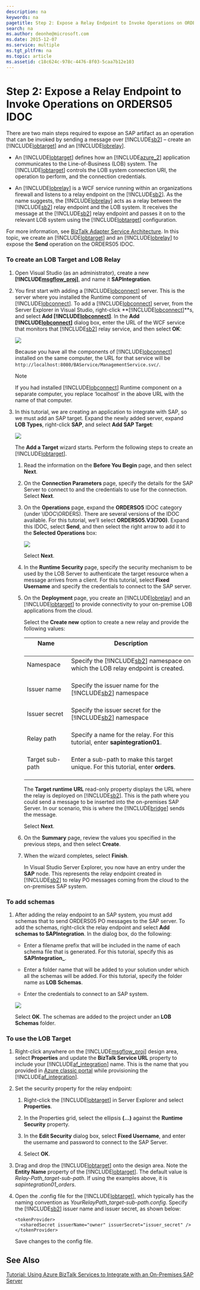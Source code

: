 ```yaml
---
description: na
keywords: na
pagetitle: Step 2: Expose a Relay Endpoint to Invoke Operations on ORDERS05 IDOC
search: na
ms.author: deonhe@microsoft.com
ms.date: 2015-12-07
ms.service: multiple
ms.tgt_pltfrm: na
ms.topic: article
ms.assetid: c18c624c-978c-4476-8f03-5caa7b12e103
---
```

# Step 2: Expose a Relay Endpoint to Invoke Operations on ORDERS05 IDOC
There are two main steps required to expose an SAP artifact as an operation that can be invoked by sending a message over [!INCLUDE[sb2](/Token/sb2_md.md)] – create an [!INCLUDE[lobtarget](/Token/lobtarget_md.md)] and an [!INCLUDE[lobrelay](/Token/lobrelay_md.md)].

- An [!INCLUDE[lobtarget](/Token/lobtarget_md.md)] defines how an [!INCLUDE[azure_2](/Token/azure_2_md.md)] application communicates to the Line-of-Business (LOB) system. The [!INCLUDE[lobtarget](/Token/lobtarget_md.md)] controls the LOB system connection URI, the operation to perform, and the connection credentials.

- An [!INCLUDE[lobrelay](/Token/lobrelay_md.md)] is a WCF service running within an organizations firewall and listens to a relay endpoint on the [!INCLUDE[sb2](/Token/sb2_md.md)]. As the name suggests, the [!INCLUDE[lobrelay](/Token/lobrelay_md.md)] acts as a relay between the [!INCLUDE[sb2](/Token/sb2_md.md)] relay endpoint and the LOB system. It receives the message at the [!INCLUDE[sb2](/Token/sb2_md.md)] relay endpoint and passes it on to the relevant LOB system using the [!INCLUDE[lobtarget](/Token/lobtarget_md.md)] configuration.

For more information, see [BizTalk Adapter Service Architecture](http://go.microsoft.com/fwlink/p/?LinkId=241590). In this topic, we create an [!INCLUDE[lobtarget](/Token/lobtarget_md.md)] and an [!INCLUDE[lobrelay](/Token/lobrelay_md.md)] to expose the **Send** operation on the ORDERS05 IDOC.

### To create an LOB Target and LOB Relay

1. Open Visual Studio (as an administrator), create a new **[!INCLUDE[msgflow_proj](/Token/msgflow_proj_md.md)]**, and name it **SAPIntegration**.

2. You first start with adding a [!INCLUDE[lobconnect](/Token/lobconnect_md.md)] server. This is the server where you installed the Runtime component of [!INCLUDE[lobconnect](/Token/lobconnect_md.md)]. To add a [!INCLUDE[lobconnect](/Token/lobconnect_md.md)] server, from the Server Explorer in Visual Studio, right-click **[!INCLUDE[lobconnect](/Token/lobconnect_md.md)]**s, and select **Add [!INCLUDE[lobconnect](/Token/lobconnect_md.md)]**. In the **Add [!INCLUDE[lobconnect](/Token/lobconnect_md.md)]** dialog box, enter the URL of the WCF service that monitors that [!INCLUDE[sb2](/Token/sb2_md.md)] relay service, and then select **OK**:

   ![](/Image/AFINT_PG_AddSBServer.gif)

   Because you have all the components of [!INCLUDE[lobconnect](/Token/lobconnect_md.md)] installed on the same computer, the URL for that service will be `http://localhost:8080/BAService/ManagementService.svc/`.

   > [!NOTE]
   > If you had installed [!INCLUDE[lobconnect](/Token/lobconnect_md.md)] Runtime component on a separate computer, you replace ‘localhost’ in the above URL with the name of that computer.

3. In this tutorial, we are creating an application to integrate with SAP, so we must add an SAP target. Expand the newly added server, expand **LOB Types**, right-click **SAP**, and select **Add SAP Target**:

   ![](/Image/AFINT_PG_AddSAPTarget.gif)

   The **Add a Target** wizard starts. Perform the following steps to create an [!INCLUDE[lobtarget](/Token/lobtarget_md.md)].

   1. Read the information on the **Before You Begin** page, and then select **Next**.

   2. On the **Connection Parameters** page, specify the details for the SAP Server to connect to and the credentials to use for the connection. Select **Next**.

   3. On the **Operations** page, expand the **ORDERSO5** IDOC category (under \IDOC\ORDERS\). There are several versions of the IDOC available. For this tutorial, we’ll select **ORDERS05.V3(700)**. Expand this IDOC, select **Send**, and then select the right arrow to add it to the **Selected Operations** box:

      ![](/Image/AFINT_PG_AddSendOp.gif)

      Select **Next**.

   4. In the **Runtime Security** page, specify the security mechanism to be used by the LOB Server to authenticate the target resource when a message arrives from a client. For this tutorial, select **Fixed Username** and specify the credentials to connect to the SAP server.

   5. On the **Deployment** page, you create an [!INCLUDE[lobrelay](/Token/lobrelay_md.md)] and an [!INCLUDE[lobtarget](/Token/lobtarget_md.md)] to provide connectivity to your on-premise LOB applications from the cloud.

      Select the **Create new** option to create a new relay and provide the following values:

      |Name <br /> <br />|Description <br /> <br />|
      |--------|---------------|
      |Namespace <br /> <br />|Specify the [!INCLUDE[sb2](/Token/sb2_md.md)] namespace on which the LOB relay endpoint is created. <br /> <br />|
      |Issuer name <br /> <br />|Specify the issuer name for the [!INCLUDE[sb2](/Token/sb2_md.md)] namespace <br /> <br />|
      |Issuer secret <br /> <br />|Specify the issuer secret for the [!INCLUDE[sb2](/Token/sb2_md.md)] namespace <br /> <br />|
      |Relay path <br /> <br />|Specify a name for the relay. For this tutorial, enter **sapintegration01**. <br /> <br />|
      |Target sub-path <br /> <br />|Enter a sub-path to make this target unique. For this tutorial, enter **orders**. <br /> <br />|
      The **Target runtime URL** read-only property displays the URL where the relay is deployed on [!INCLUDE[sb2](/Token/sb2_md.md)]. This is the path where you could send a message to be inserted into the on-premises SAP Server. In our scenario, this is where the [!INCLUDE[bridge](/Token/bridge_md.md)] sends the message.

      Select **Next**.

   6. On the **Summary** page, review the values you specified in the previous steps, and then select **Create**.

   7. When the wizard completes, select **Finish**.

      In Visual Studio Server Explorer, you now have an entry under the **SAP** node. This represents the relay endpoint created in [!INCLUDE[sb2](/Token/sb2_md.md)] to relay PO messages coming from the cloud to the on-premises SAP system.

### To add schemas

1. After adding the relay endpoint to an SAP system, you must add schemas that to send ORDERS05 PO messages to the SAP server. To add the schemas, right-click the relay endpoint and select **Add schemas to SAPIntegration**. In the dialog box, do the following:

   - Enter a filename prefix that will be included in the name of each schema file that is generated. For this tutorial, specify this as **SAPIntegration_**.

   - Enter a folder name that will be added to your solution under which all the schemas will be added. For this tutorial, specify the folder name as **LOB Schemas**.

   - Enter the credentials to connect to an SAP system.

   ![](/Image/AFINT_PG_AddSchemas.gif)

   Select **OK**. The schemas are added to the project under an **LOB Schemas** folder.

### To use the LOB Target

1. Right-click anywhere on the [!INCLUDE[msgflow_proj](/Token/msgflow_proj_md.md)] design area, select **Properties** and update the **BizTalk Service URL** property to include your [!INCLUDE[af_integration](/Token/af_integration_md.md)] name. This is the name that you provided in [Azure classic portal](http://go.microsoft.com/fwlink/?LinkId=517414) while provisioning the [!INCLUDE[af_integration](/Token/af_integration_md.md)].

2. Set the security property for the relay endpoint:

   1. Right-click the [!INCLUDE[lobtarget](/Token/lobtarget_md.md)] in Server Explorer and select **Properties**.

   2. In the Properties grid, select the ellipsis **(…)** against the **Runtime Security** property.

   3. In the **Edit Security** dialog box, select **Fixed Username**, and enter the username and password to connect to the SAP Server.

   4. Select **OK**.

3. Drag and drop the [!INCLUDE[lobtarget](/Token/lobtarget_md.md)] onto the design area. Note the **Entity Name** property of the [!INCLUDE[lobtarget](/Token/lobtarget_md.md)]. The default value is *Relay-Path_target-sub-path*. If using the examples above, it is *sapintegration01_orders*.

4. Open the .config file for the [!INCLUDE[lobtarget](/Token/lobtarget_md.md)], which typically has the naming convention as *YourRelayPath_target-sub-path.config*. Specify the [!INCLUDE[sb2](/Token/sb2_md.md)] issuer name and issuer secret, as shown below:

   ```
   <tokenProvider>
     <sharedSecret issuerName="owner" issuerSecret="issuer_secret" />
   </tokenProvider>
   ```
   Save changes to the config file.

## See Also
[Tutorial: Using Azure BizTalk Services to Integrate with an On-Premises SAP Server](/Topic/Tutorial__Using_Azure_BizTalk_Services_to_Integrate_with_an_On-Premises_SAP_Server.md)


